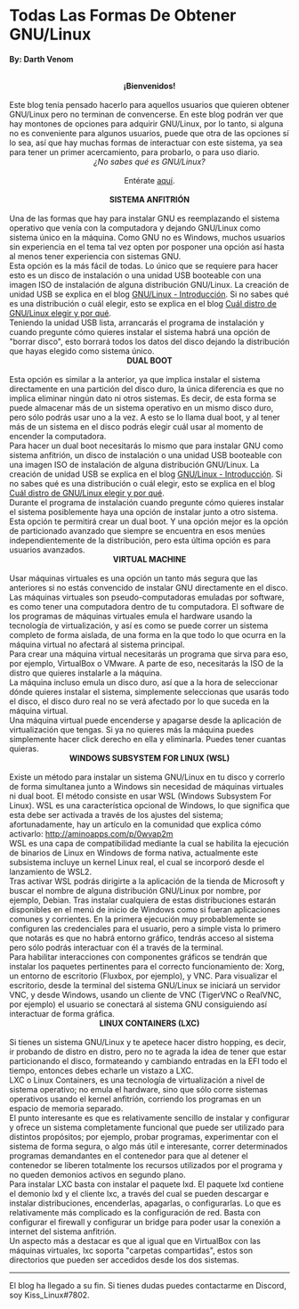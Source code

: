 # Todas Las Formas De Obtener GNU/Linux
<b>By: Darth Venom</b>
<br>
<br>
<center><b>¡Bienvenidos!</b></center>
<br>
Este blog tenía pensado hacerlo para aquellos usuarios que quieren obtener GNU/Linux pero no terminan de convencerse. En este blog podrán ver que hay montones de opciones para adquirir GNU/Linux, por lo tanto, si alguna no es conveniente para algunos usuarios, puede que otra de las opciones sí lo sea, así que hay muchas formas de interactuar con este sistema, ya sea para tener un primer acercamiento, para probarlo, o para uso diario.
<br>
<center><i>¿No sabes qué es GNU/Linux?</i></center>
<br>
<center>Entérate <a href="http://aminoapps.com/p/2m7h3f">aquí</a>.</center>
<br>
<center><b>SISTEMA ANFITRIÓN</b></center>
<br>
Una de las formas que hay para instalar GNU es reemplazando el sistema operativo que venía con la computadora y dejando GNU/Linux como sistema único en la máquina. Como GNU no es Windows, muchos usuarios sin experiencia en el tema tal vez opten por posponer una opción así hasta al menos tener experiencia con sistemas GNU.
<br>
Esta opción es la más fácil de todas. Lo único que se requiere para hacer esto es un disco de instalación o una unidad USB booteable con una imagen ISO de instalación de alguna distribución GNU/Linux. La creación de unidad USB se explica en el blog <a href="http://aminoapps.com/p/jmv896">GNU/Linux - Introducción</a>. Si no sabes qué es una distribución o cuál elegir, esto se explica en el blog <a href="http://aminoapps.com/p/ewqhat">Cuál distro de GNU/Linux elegir y por qué</a>.
<br>
Teniendo la unidad USB lista, arrancarás el programa de instalación y cuando pregunte cómo quieres instalar el sistema habrá una opción de "borrar disco", esto borrará todos los datos del disco dejando la distribución que hayas elegido como sistema único.
<br>
<center><b>DUAL BOOT</b></center>
<br>
Esta opción es similar a la anterior, ya que implica instalar el sistema directamente en una partición del disco duro, la única diferencia es que no implica eliminar ningún dato ni otros sistemas. Es decir, de esta forma se puede almacenar más de un sistema operativo en un mismo disco duro, pero sólo podrás usar uno a la vez. A esto se lo llama dual boot, y al tener más de un sistema en el disco podrás elegir cuál usar al momento de encender la computadora.
<br>
Para hacer un dual boot necesitarás lo mismo que para instalar GNU como sistema anfitrión, un disco de instalación o una unidad USB booteable con una imagen ISO de instalación de alguna distribución GNU/Linux. La creación de unidad USB se explica en el blog <a href="http://aminoapps.com/p/jmv896">GNU/Linux - Introducción</a>. Si no sabes qué es una distribución o cuál elegir, esto se explica en el blog <a href="http://aminoapps.com/p/ewqhat">Cuál distro de GNU/Linux elegir y por qué</a>.
<br>
Durante el programa de instalación cuando pregunte cómo quieres instalar el sistema posiblemente haya una opción de instalar junto a otro sistema. Esta opción te permitirá crear un dual boot. Y una opción mejor es la opción de particionado avanzado que siempre se encuentra en esos menúes independientemente de la distribución, pero esta última opción es para usuarios avanzados.
<br>
<center><b>VIRTUAL MACHINE</b></center>
<br>
Usar máquinas virtuales es una opción un tanto más segura que las anteriores si no estás convencido de instalar GNU directamente en el disco. Las máquinas virtuales son pseudo-computadoras emuladas por software, es como tener una computadora dentro de tu computadora. El software de los programas de máquinas virtuales emula el hardware usando la tecnología de virtualización, y así es como se puede correr un sistema completo de forma aislada, de una forma en la que todo lo que ocurra en la máquina virtual no afectará al sistema principal.
<br>
Para crear una máquina virtual necesitarás un programa que sirva para eso, por ejemplo, VirtualBox o VMware. A parte de eso, necesitarás la ISO de la distro que quieres instalarle a la máquina.
<br>
La máquina incluso emula un disco duro, así que a la hora de seleccionar dónde quieres instalar el sistema, simplemente seleccionas que usarás todo el disco, el disco duro real no se verá afectado por lo que suceda en la máquina virtual.
<br>
Una máquina virtual puede encenderse y apagarse desde la aplicación de virtualización que tengas. Si ya no quieres más la máquina puedes simplemente hacer click derecho en ella y eliminarla. Puedes tener cuantas quieras.
<br>
<center><b>WINDOWS SUBSYSTEM FOR LINUX (WSL)</b></center>
<br>
Existe un método para instalar un sistema GNU/Linux en tu disco y correrlo de forma simultanea junto a Windows sin necesidad de máquinas virtuales ni dual boot. El método consiste en usar WSL (Windows Subsystem For Linux). WSL es una característica opcional de Windows, lo que significa que esta debe ser activada a través de los ajustes del sistema; afortunadamente, hay un artículo en la comunidad que explica cómo activarlo: <a href="http://aminoapps.com/p/0wvap2m">http://aminoapps.com/p/0wvap2m</a>
<br>
WSL es una capa de compatibilidad mediante la cual se habilita la ejecución de binarios de Linux en Windows de forma nativa, actualmente este subsistema incluye un kernel Linux real, el cual se incorporó desde el lanzamiento de WSL2.
<br>
Tras activar WSL podrás dirigirte a la aplicación de la tienda de Microsoft y buscar el nombre de alguna distribución GNU/Linux por nombre, por ejemplo, Debian. Tras instalar cualquiera de estas distribuciones estarán disponibles en el menú de inicio de Windows como si fueran aplicaciones comunes y corrientes. En la primera ejecución muy probablemente se configuren las credenciales para el usuario, pero a simple vista lo primero que notarás es que no habrá entorno gráfico, tendrás acceso al sistema pero sólo podrás interactuar con él a través de la terminal.
<br>
Para habilitar interacciones con componentes gráficos se tendrán que instalar los paquetes pertinentes para el correcto funcionamiento de: Xorg, un entorno de escritorio (Fluxbox, por ejemplo), y VNC. Para visualizar el escritorio, desde la terminal del sistema GNU/Linux se iniciará un servidor VNC, y desde Windows, usando un cliente de VNC (TigerVNC o RealVNC, por ejemplo) el usuario se conectará al sistema GNU consiguiendo así interactuar de forma gráfica.
<br>
<center><b>LINUX CONTAINERS (LXC)</b></center>
<br>
Si tienes un sistema GNU/Linux y te apetece hacer distro hopping, es decir, ir probando de distro en distro, pero no te agrada la idea de tener que estar particionando el disco, formateando y cambiando entradas en la EFI todo el tiempo, entonces debes echarle un vistazo a LXC.
<br>
LXC o Linux Containers, es una tecnología de virtualización a nivel de sistema operativo; no emula el hardware, sino que sólo corre sistemas operativos usando el kernel anfitrión, corriendo los programas en un espacio de memoria separado.
<br>
El punto interesante es que es relativamente sencillo de instalar y configurar y ofrece un sistema completamente funcional que puede ser utilizado para distintos propósitos; por ejemplo, probar programas, experimentar con el sistema de forma segura, o algo más útil e interesante, correr determinados programas demandantes en el contenedor para que al detener el contenedor se liberen totalmente los recursos utilizados por el programa y no queden demonios activos en segundo plano.
<br>
Para instalar LXC basta con instalar el paquete lxd.
El paquete lxd contiene el demonio lxd y el cliente lxc, a través del cual se pueden descargar e instalar distribuciones, encenderlas, apagarlas, o configurarlas. Lo que es relativamente más complicado es la configuración de red. Basta con configurar el firewall y configurar un bridge para poder usar la conexión a internet del sistema anfitrión.
<br>
Un aspecto más a destacar es que al igual que en VirtualBox con las máquinas virtuales, lxc soporta "carpetas compartidas", estos son directorios que pueden ser accedidos desde los dos sistemas.
<br>
<hr>
El blog ha llegado a su fin. Si tienes dudas puedes contactarme en Discord, soy Kiss_Linux#7802.
